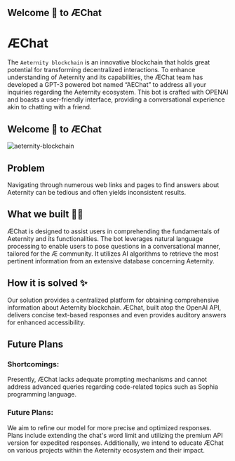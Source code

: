 ## Welcome 👋 to ÆChat

# ÆChat

The `Aeternity blockchain` is an innovative blockchain that holds great potential for transforming decentralized interactions. To enhance understanding of Aeternity and its capabilities, the ÆChat team has developed a GPT-3 powered bot named “AEChat” to address all your inquiries regarding the Aeternity ecosystem. This bot is crafted with OPENAI and boasts a user-friendly interface, providing a conversational experience akin to chatting with a friend.

## Welcome 👋 to ÆChat

![aeternity-blockchain](https://github.com/Harshkumar62367/aeternity-chat/assets/72465090/fd1bbc2f-c7db-476b-8682-77d8405b5331)

## Problem
Navigating through numerous web links and pages to find answers about Aeternity can be tedious and often yields inconsistent results.

## What we built 👨‍💻
ÆChat is designed to assist users in comprehending the fundamentals of Aeternity and its functionalities. The bot leverages natural language processing to enable users to pose questions in a conversational manner, tailored for the Æ community. It utilizes AI algorithms to retrieve the most pertinent information from an extensive database concerning Aeternity.

## How it is solved ✨
Our solution provides a centralized platform for obtaining comprehensive information about Aeternity blockchain. ÆChat, built atop the OpenAI API, delivers concise text-based responses and even provides auditory answers for enhanced accessibility.

## Future Plans

### Shortcomings:
Presently, ÆChat lacks adequate prompting mechanisms and cannot address advanced queries regarding code-related topics such as Sophia programming language.

### Future Plans:
We aim to refine our model for more precise and optimized responses. Plans include extending the chat's word limit and utilizing the premium API version for expedited responses. Additionally, we intend to educate ÆChat on various projects within the Aeternity ecosystem and their impact.
